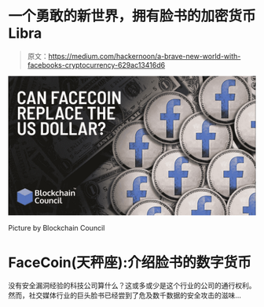 # 一个勇敢的新世界，拥有脸书的加密货币 Libra

> 原文：<https://medium.com/hackernoon/a-brave-new-world-with-facebooks-cryptocurrency-629ac13416d6>

![](img/a45ec742a03db7d4c1d016fc9707bb25.png)

Picture by Blockchain Council

# **FaceCoin(天秤座):介绍脸书的数字货币**

没有安全漏洞经验的科技公司算什么？这或多或少是这个行业的公司的通行权利。然而，社交媒体行业的巨头脸书已经尝到了危及数千数据的安全攻击的滋味…